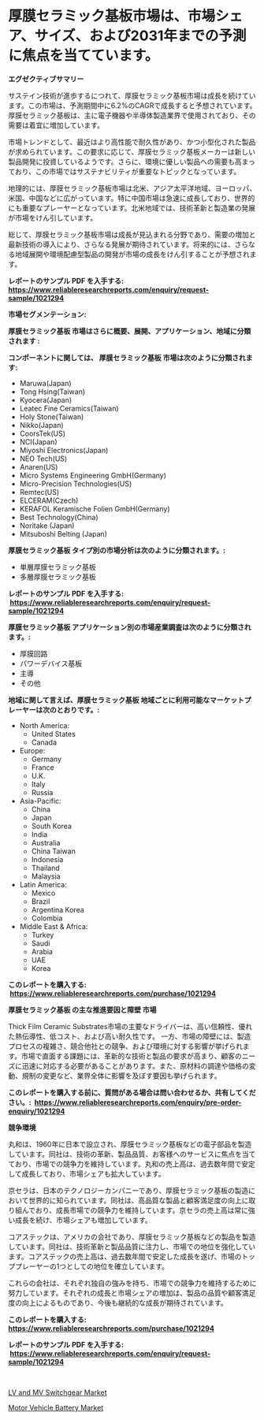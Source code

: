 <p><h1>厚膜セラミック基板市場は、市場シェア、サイズ、および2031年までの予測に焦点を当てています。</h1></p><p><strong>エグゼクティブサマリー</strong></p>
<p><p>サステイン技術が進歩するにつれて、厚膜セラミック基板市場は成長を続けています。この市場は、予測期間中に6.2%のCAGRで成長すると予想されています。厚膜セラミック基板は、主に電子機器や半導体製造業界で使用されており、その需要は着宜に増加しています。</p><p>市場トレンドとして、最近はより高性能で耐久性があり、かつ小型化された製品が求められています。この要求に応じて、厚膜セラミック基板メーカーは新しい製品開発に投資しているようです。さらに、環境に優しい製品への需要も高まっており、この市場ではサステナビリティが重要なトピックとなっています。</p><p>地理的には、厚膜セラミック基板市場は北米、アジア太平洋地域、ヨーロッパ、米国、中国などに広がっています。特に中国市場は急速に成長しており、世界的にも重要なプレーヤーとなっています。北米地域では、技術革新と製造業の発展が市場をけん引しています。</p><p>総じて、厚膜セラミック基板市場は成長が見込まれる分野であり、需要の増加と最新技術の導入により、さらなる発展が期待されています。将来的には、さらなる地域展開や環境配慮型製品の開発が市場の成長をけん引することが予想されます。</p></p>
<p><strong>レポートのサンプル PDF を入手する: <a href="https://www.reliableresearchreports.com/enquiry/request-sample/1021294">https://www.reliableresearchreports.com/enquiry/request-sample/1021294</a></strong></p>
<p><strong>市場セグメンテーション:</strong></p>
<p><strong> 厚膜セラミック基板 市場はさらに概要、展開、アプリケーション、地域に分類されます :</strong></p>
<p><strong>コンポーネントに関しては、 厚膜セラミック基板 市場は次のように分類されます: &nbsp;</strong></p>
<p><ul><li>Maruwa(Japan)</li><li>Tong Hsing(Taiwan)</li><li>Kyocera(Japan)</li><li>Leatec Fine Ceramics(Taiwan)</li><li>Holy Stone(Taiwan)</li><li>Nikko(Japan)</li><li>CoorsTek(US)</li><li>NCI(Japan)</li><li>Miyoshi Electronics(Japan)</li><li>NEO Tech(US)</li><li>Anaren(US)</li><li>Micro Systems Engineering GmbH(Germany)</li><li>Micro-Precision Technologies(US)</li><li>Remtec(US)</li><li>ELCERAM(Czech)</li><li>KERAFOL Keramische Folien GmbH(Germany)</li><li>Best Technology(China)</li><li>Noritake (Japan)</li><li>Mitsuboshi Belting (Japan)</li></ul></p>
<p><strong> 厚膜セラミック基板 タイプ別の市場分析は次のように分類されます。:</strong></p>
<p><ul><li>単層厚膜セラミック基板</li><li>多層厚膜セラミック基板</li></ul></p>
<p><strong>レポートのサンプル PDF を入手する: &nbsp;<a href="https://www.reliableresearchreports.com/enquiry/request-sample/1021294">https://www.reliableresearchreports.com/enquiry/request-sample/1021294</a></strong></p>
<p><strong> 厚膜セラミック基板 アプリケーション別の市場産業調査は次のように分類されます。:</strong></p>
<p><ul><li>厚膜回路</li><li>パワーデバイス基板</li><li>主導</li><li>その他</li></ul></p>
<p><strong>地域に関して言えば、厚膜セラミック基板 地域ごとに利用可能なマーケットプレーヤーは次のとおりです。:</strong></p>
<p><ul>
    <li>
        North America:
        <ul>
            <li>United States</li>
            <li>Canada</li>
        </ul>
    </li>
    <li>
        Europe:
        <ul>
            <li>Germany</li>
            <li>France</li>
            <li>U.K.</li>
            <li>Italy</li>
            <li>Russia</li>
        </ul>
    </li>
    <li>
        Asia-Pacific:
        <ul>
            <li>China</li>
            <li>Japan</li>
            <li>South Korea</li>
            <li>India</li>
            <li>Australia</li>
            <li>China Taiwan</li>
            <li>Indonesia</li>
            <li>Thailand</li>
            <li>Malaysia</li>
        </ul>
    </li>
    <li>
        Latin America:
        <ul>
            <li>Mexico</li>
            <li>Brazil</li>
            <li>Argentina Korea</li>
            <li>Colombia</li>
        </ul>
    </li>
    <li>
        Middle East & Africa:
        <ul>
            <li>Turkey</li>
            <li>Saudi</li>
            <li>Arabia</li>
            <li>UAE</li>
            <li>Korea</li>
        </ul>
    </li>
    </ul></p>
<p><strong>このレポートを購入する: &nbsp;<a href="https://www.reliableresearchreports.com/purchase/1021294">https://www.reliableresearchreports.com/purchase/1021294</a></strong></p>
<p><strong>厚膜セラミック基板 の主な推進要因と障壁 市場</strong></p>
<p><p>Thick Film Ceramic Substrates市場の主要なドライバーは、高い信頼性、優れた熱伝導性、低コスト、および高い耐久性です。 一方、市場の障壁には、製造プロセスの複雑さ、競合他社との競争、および環境に対する影響が挙げられます。市場で直面する課題には、革新的な技術と製品の要求が高まり、顧客のニーズに迅速に対応する必要があることがあります。また、原材料の調達や価格の変動、規制の変更など、業界全体に影響を及ぼす要因も挙げられます。</p></p>
<p><strong>このレポートを購入する前に、質問がある場合は問い合わせるか、共有してください。:&nbsp; <a href="https://www.reliableresearchreports.com/enquiry/pre-order-enquiry/1021294">https://www.reliableresearchreports.com/enquiry/pre-order-enquiry/1021294</a></strong></p>
<p><strong>競争環境</strong></p>
<p><p>丸和は、1960年に日本で設立され、厚膜セラミック基板などの電子部品を製造しています。同社は、技術の革新、製品品質、お客様へのサービスに焦点を当てており、市場での競争力を維持しています。丸和の売上高は、過去数年間で安定して成長しており、市場シェアも拡大しています。</p><p>京セラは、日本のテクノロジーカンパニーであり、厚膜セラミック基板の製造において世界的に知られています。同社は、高品質な製品と顧客満足度の向上に取り組んでおり、成長市場での競争力を維持しています。京セラの売上高は常に強い成長を続け、市場シェアも増加しています。</p><p>コアステックは、アメリカの会社であり、厚膜セラミック基板などの製品を製造しています。同社は、技術革新と製品品質に注力し、市場での地位を強化しています。コアステックの売上高は、過去数年間で安定した成長を遂げ、市場のトッププレーヤーの1つとしての地位を確立しています。</p><p>これらの会社は、それぞれ独自の強みを持ち、市場での競争力を維持するために努力しています。それぞれの成長と市場シェアの増加は、製品の品質や顧客満足度の向上によるものであり、今後も継続的な成長が期待されています。</p></p>
<p><strong>このレポートを購入する: &nbsp; <a href="https://www.reliableresearchreports.com/purchase/1021294">https://www.reliableresearchreports.com/purchase/1021294</a></strong></p>
<p><strong>レポートのサンプル PDF を入手する: &nbsp;<a href="https://www.reliableresearchreports.com/enquiry/request-sample/1021294">https://www.reliableresearchreports.com/enquiry/request-sample/1021294</a></strong><strong></strong></p>
<p>&nbsp;</p>
<p><p><a href="https://github.com/nancykennedykellievqfqt2/Market-Research-Report-List-1/blob/main/lv-and-mv-switchgear-market.md">LV and MV Switchgear Market</a></p><p><a href="https://github.com/seekum/Market-Research-Report-List-2/blob/main/motor-vehicle-battery-market.md">Motor Vehicle Battery Market</a></p></p>